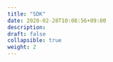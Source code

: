 ```yaml
---
title: "SDK"
date: 2020-02-28T10:08:56+09:00
description:
draft: false
collapsible: true
weight: 2
---
```

